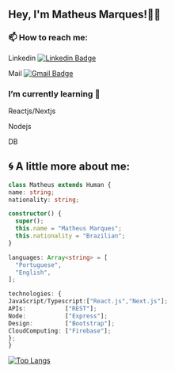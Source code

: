 <h2>Hey, I'm Matheus Marques!👋🏻</h2>

<h3>📫 How to reach me:</h3>

Linkedin [![Linkedin Badge](https://img.shields.io/badge/-Message%20Me!-blue?style=flat-square&logo=Linkedin&logoColor=white&link=https://www.linkedin.com/in/matheusm97/)](https://www.linkedin.com/in/matheusm97/)

Mail [![Gmail Badge](https://img.shields.io/badge/-Contact%20Me!-red?style=flat-square&logo=Gmail&logoColor=white&link=mailto:matheusmdev97@gmail.com)](mailto:matheusmdev97@gmail.com)

<h3>I’m currently learning 🌱</h3>
<p>Reactjs/Nextjs</p>
<p>Nodejs</p>
<p>DB</p>

<h2>🌀 A little more about me:</h2>

  ```typescript
class Matheus extends Human {
  name: string;
  nationality: string;
  
  constructor() {
    super();
    this.name = "Matheus Marques";
    this.nationality = "Brazilian";
  }
  
  languages: Array<string> = [
    "Portuguese",
    "English",
  ];
  
technologies: {
 JavaScript/Typescript:["React.js","Next.js"];
 APIs:           ["REST"];
 Node:           ["Express"];
 Design:         ["Bootstrap"];
 CloudComputing: ["Firebase"];
  };
}
```
[![Top Langs](https://github-readme-stats.vercel.app/api/top-langs/?username=matheus097&layout=compact)](https://github.com/matheus097/github-readme-stats)
<!---[![Matheus wakatime stats](https://github-readme-stats.vercel.app/api/wakatime?username=Matheusdev)](https://github.com/matheus097/github-readme-stats)-->

<!----
**matheus097/matheus097** is a ✨ _special_ ✨ repository because its `README.md` (this file) appears on your GitHub profile.

Here are some ideas to get you started:

- 🔭 I’m currently working on ...
- 🌱 I’m currently learning ...
- 👯 I’m looking to collaborate on ...
- 🤔 I’m looking for help with ...
- 💬 Ask me about ...
-  ...
- 😄 Pronouns: ...
- ⚡ Fun fact: ...
-
---->
